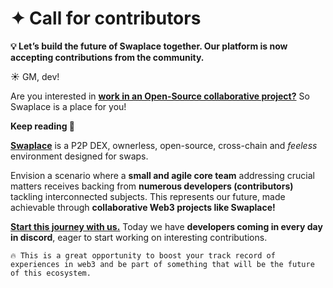 # ✦ Call for contributors

**💡 Let’s build the future of Swaplace together. Our platform is now accepting contributions from the community.**



☀️ GM, dev!

Are you interested in [**work in an Open-Source collaborative project?**](https://github.com/orgs/blockful-io/projects/3) So Swaplace is a place for you!

**Keep reading 👀**

[**Swaplace**](https://swaplace.xyz/) is a P2P DEX, ownerless, open-source, cross-chain and _feeless_ environment designed for swaps.

Envision a scenario where a **small and agile core team** addressing crucial matters receives backing from **numerous developers (contributors)** tackling interconnected subjects. This represents our future, made achievable through **collaborative Web3 projects like Swaplace!**

[**Start this journey with us.**](https://github.com/orgs/blockful-io/projects/3) Today we have **developers coming in every day in discord**, eager to start working on interesting contributions.

`🔥 This is a great opportunity to boost your track record of experiences in web3 and be part of something that will be the future of this ecosystem.`



